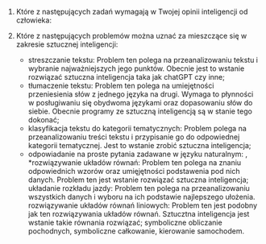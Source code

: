 1. Które z następujących zadań wymagają w Twojej opinii inteligencji od człowieka:

2. Które z następujących problemów można uznać za mieszczące się w zakresie sztucznej
inteligencji:
   * streszczanie tekstu:  Problem ten polega na przeanalizowaniu tekstu i wybranie najważniejszych jego punktów. Obecnie jest to wstanie rozwiązać sztuczna inteligencja
   taka jak chatGPT czy inne;
   * tłumaczenie tekstu: Problem ten polega na umiejętności przeniesienia słów z jednego języka na drugi. Wymaga to płynności w posługiwaniu się obydwoma językami
   oraz dopasowaniu słów do siebie. Obecnie programy ze sztuczną inteligencją są w stanie tego dokonać;
   * klasyfikacja tekstu do kategorii tematycznych: Problem polega na przeanalizowaniu treści tekstu i przypisanie go do odpowiednej kategorii tematycznej. Jest to wstanie zrobić sztuczna inteligencja;
   * odpowiadanie na proste pytania zadawane w języku naturalnym: ,
   *rozwiązywanie układów równań: Problem ten polega na znaniu odpowiednich wzorów oraz umięjętności podstawenia pod nich danych.
   Problem ten jest wstanie rozwiązać sztuczna inteligencja;
   układanie rozkładu jazdy: Problem ten polega na przeanalizowaniu wszystkich danych i wyboru na ich podstawie najlepszego ułożenia. 
   rozwiązywanie układów równań liniowych: Problem ten jest podobny jak ten rozwiązywania układów równań. Sztucztna inteligencja jest wstanie takie równania rozwiązać;
   symboliczne obliczanie pochodnych,
   symboliczne całkowanie,
   kierowanie samochodem.
